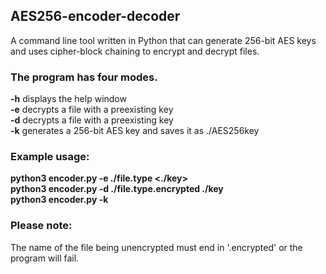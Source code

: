 ## AES256-encoder-decoder
A command line tool written in Python that can generate 256-bit AES keys and uses cipher-block chaining to encrypt and decrypt files.

### The program has four modes.
**-h**    displays the help window  
**-e**    decrypts a file with a preexisting key  
**-d**    decrypts a file with a preexisting key  
**-k**    generates a 256-bit AES key and saves it as ./AES256key  

### Example usage:
**python3 encoder.py -e ./file.type <./key>**  
**python3 encoder.py -d ./file.type.encrypted ./key**  
**python3 encoder.py -k**  

### Please note: 
The name of the file being unencrypted must end in '.encrypted' or the program will fail.

